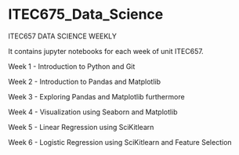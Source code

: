 # ITEC675_Data_Science
ITEC657 DATA SCIENCE WEEKLY

It contains jupyter notebooks for each week of unit ITEC657.

Week 1 - Introduction to Python and Git

Week 2 - Introduction to Pandas and Matplotlib

Week 3 - Exploring Pandas and Matplotlib furthermore

Week 4 - Visualization using Seaborn and Matplotlib

Week 5 - Linear Regression using SciKitlearn

Week 6 - Logistic Regression using SciKitlearn and Feature Selection 